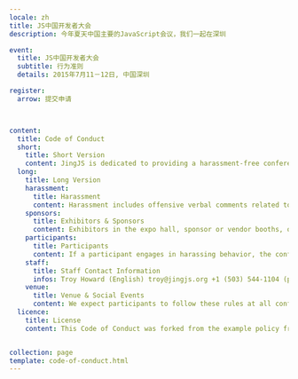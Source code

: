 ```yaml
---
locale: zh
title: JS中国开发者大会
description: 今年夏天中国主要的JavaScript会议，我们一起在深圳

event:
  title: JS中国开发者大会
  subtitle: 行为准则
  details: 2015年7月11－12日, 中国深圳

register:
  arrow: 提交申请



content:
  title: Code of Conduct
  short: 
    title: Short Version
    content: JingJS is dedicated to providing a harassment-free conference experience for everyone, regardless of gender, sexual orientation, disability, physical appearance, body size, race, or religion. We do not tolerate harassment of conference participants in any form. Sexual language and imagery is not appropriate for any conference venue, including talks. Conference participants violating these rules may be sanctioned or expelled from the conference without a refund at the discretion of the conference organizers.
  long:
    title: Long Version
    harassment:
      title: Harassment
      content: Harassment includes offensive verbal comments related to gender, sexual orientation, disability, physical appearance, body size, race, religion, sexual images in public spaces, deliberate intimidation, stalking, following, harassing photography or recording, sustained disruption of talks or other events, inappropriate physical contact, and unwelcome sexual attention. Participants asked to stop any harassing behavior are expected to comply immediately.
    sponsors:
      title: Exhibitors & Sponsors
      content: Exhibitors in the expo hall, sponsor or vendor booths, or similar activities are also subject to the anti-harassment policy. In particular, exhibitors should not use sexualized images, activities, or other material. Booth staff (including volunteers) should not use sexualized clothing/uniforms/costumes, or otherwise create a sexualized environment.
    participants:
      title: Participants
      content: If a participant engages in harassing behavior, the conference organizers may take any action they deem appropriate, including warning the offender or expulsion from the conference with no refund. If you are being harassed, notice that someone else is being harassed, or have any other concerns, please contact a member of conference staff immediately. Conference staff can be identified by t-shirts/special badges. Conference staff will be happy to help participants contact hotel/venue security or local law enforcement, provide escorts, or otherwise assist those experiencing harassment to feel safe for the duration of the conference. We value your attendance.
    staff: 
      title: Staff Contact Information
      infos: Troy Howard (English) troy@jingjs.org +1 (503) 544-1104 (put directly into html ?)
    venue:
      title: Venue & Social Events
      content: We expect participants to follow these rules at all conference venues and conference-related social events.
  licence:
    title: License
    content: This Code of Conduct was forked from the example policy from the Geek Feminism wiki, created by the Ada Initiative and other volunteers, which is under a Creative Commons Zero license.


collection: page
template: code-of-conduct.html
---
```

